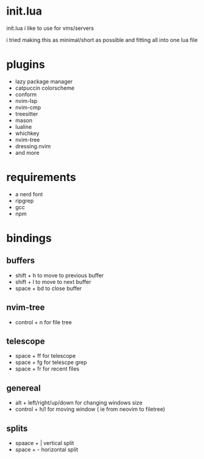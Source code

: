 # init.lua
init.lua i like to use for vms/servers

i tried making this as minimal/short as possible and fitting all into one lua file

# plugins
- lazy package manager
- catpuccin colorscheme
- conform
- nvim-lsp
- nvim-cmp
- treesitter
- mason
- lualine
- whichkey
- nvim-tree
- dressing.nvim
- and more


# requirements
- a nerd font
- ripgrep
- gcc
- npm

# bindings
## buffers
- shift + h to move to previous buffer
- shift + l to move to next buffer
- space + bd to close buffer

## nvim-tree
- control + n for file tree

## telescope
- space + ff for telescope
- space + fg for telescpe grep
- space + fr for recent files
## genereal
- alt + left/right/up/down for changing windows size
- control + h/l for moving window ( ie from neovim to filetree)

## splits
- spaace + | vertical split
- space + - horizontal split
